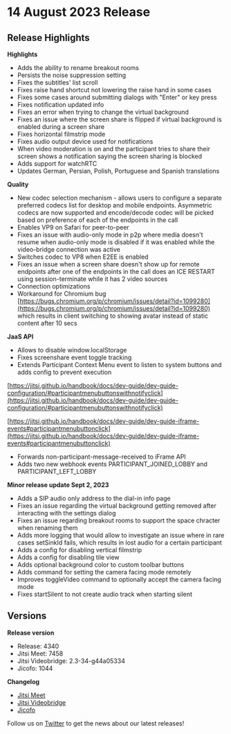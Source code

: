 # 14 August 2023 Release

## Release Highlights

**Highlights**

* Adds the ability to rename breakout rooms
* Persists the noise suppression setting
* Fixes the subtitles' list scroll
* Fixes raise hand shortcut not lowering the raise hand in some cases
* Fixes some cases around submitting dialogs with "Enter" or key press
* Fixes notification updated info
* Fixes an error when trying to change the virtual background
* Fixes an issue where the screen share is flipped if virtual background is enabled during a screen share
* Fixes horizontal filmstrip mode
* Fixes audio output device used for notifications
* When video moderation is on and the participant tries to share their screen shows a notification saying the screen sharing is blocked
* Adds support for watchRTC
* Updates German, Persian, Polish, Portuguese and Spanish translations

**Quality**

* New codec selection mechanism - allows users to configure a separate preferred codecs list for desktop and mobile endpoints. Asymmetric codecs are now supported and encode/decode codec will be picked based on preference of each of the endpoints in the call
* Enables VP9 on Safari for peer-to-peer
* Fixes an issue with audio-only mode in p2p where media doesn't resume when audio-only mode is disabled if it was enabled while the video-bridge connection was active
* Switches codec to VP8 when E2EE is enabled
* Fixes an issue when a screen share doesn't show up for remote endpoints after one of the endpoints in the call does an ICE RESTART using session-terminate while it has 2 video sources
* Connection optimizations
* Workaround for Chromium bug [https://bugs.chromium.org/p/chromium/issues/detail?id=1099280](https://bugs.chromium.org/p/chromium/issues/detail?id=1099280) which results in client switching to showing avatar instead of static content after 10 secs

**JaaS API**

* Allows to disable window.localStorage
* Fixes screenshare event toggle tracking
* Extends Participant Context Menu event to listen to system buttons and adds config to prevent execution

[https://jitsi.github.io/handbook/docs/dev-guide/dev-guide-configuration/#participantmenubuttonswithnotifyclick](https://jitsi.github.io/handbook/docs/dev-guide/dev-guide-configuration/#participantmenubuttonswithnotifyclick)  

[https://jitsi.github.io/handbook/docs/dev-guide/dev-guide-iframe-events#participantmenubuttonclick](https://jitsi.github.io/handbook/docs/dev-guide/dev-guide-iframe-events#participantmenubuttonclick)

* Forwards non-participant-message-received to iFrame API
* Adds two new webhook events PARTICIPANT_JOINED_LOBBY and PARTICIPANT_LEFT_LOBBY

**Minor release update Sept 2, 2023**

* Adds a SIP audio only address to the dial-in info page
* Fixes an issue regarding the virtual background getting removed after interacting with the settings dialog
* Fixes an issue regarding breakout rooms to support the space chracter when renaming them
* Adds more logging that would allow to investigate an issue where in rare cases setSinkId fails, which results in lost audio for a certain participant
* Adds a config for disabling vertical filmstrip
* Adds a config for disabling tile view
* Adds optional background color to custom toolbar buttons
* Adds command for setting the camera facing mode remotely
* Improves toggleVideo command to optionally accept the camera facing mode
* Fixes startSilent to not create audio track when starting silent

## Versions

**Release version**

* Release: 4340
* Jitsi Meet: 7458
* Jitsi Videobridge: 2.3-34-g44a05334
* Jicofo: 1044

**Changelog**

* [Jitsi Meet](https://github.com/jitsi/jitsi-meet/compare/release-7322...release-7458)
* [Jitsi Videobridge](https://github.com/jitsi/jitsi-videobridge/compare/1da507fa...44a05334)
* [Jicofo](https://github.com/jitsi/jicofo/compare/1038...1044)

Follow us on [Twitter](https://twitter.com/JaaSOfficial) to get the news about our latest releases!

